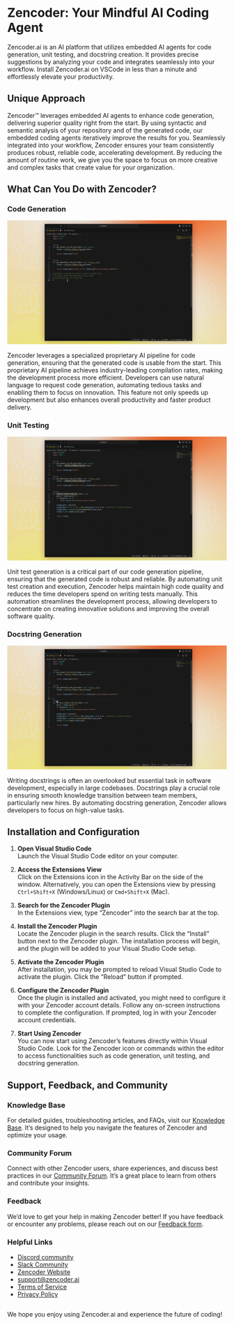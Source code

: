 # Zencoder: Your Mindful AI Coding Agent

Zencoder.ai is an AI platform that utilizes embedded AI agents for code generation, unit testing, and docstring creation. It provides precise suggestions by analyzing your code and integrates seamlessly into your workflow. Install Zencoder.ai on VSCode in less than a minute and effortlessly elevate your productivity.

## Unique Approach

Zencoder™ leverages embedded AI agents to enhance code generation, delivering superior quality right from the start. By using syntactic and semantic analysis of your repository and of the generated code, our embedded coding agents iteratively improve the results for you. Seamlessly integrated into your workflow, Zencoder ensures your team consistently produces robust, reliable code, accelerating development. By reducing the amount of routine work, we give you the space to focus on more creative and complex tasks that create value for your organization.

## What Can You Do with Zencoder?

### Code Generation

![Code Generation](assets/Zencoder-Code-Generation.gif)

Zencoder leverages a specialized proprietary AI pipeline for code generation, ensuring that the generated code is usable from the start. This proprietary AI pipeline achieves industry-leading compilation rates, making the development process more efficient. Developers can use natural language to request code generation, automating tedious tasks and enabling them to focus on innovation. This feature not only speeds up development but also enhances overall productivity and faster product delivery.

### Unit Testing

![Unit Testing](assets/Zencoder-Unit-Testing.gif)

Unit test generation is a critical part of our code generation pipeline, ensuring that the generated code is robust and reliable. By automating unit test creation and execution, Zencoder helps maintain high code quality and reduces the time developers spend on writing tests manually. This automation streamlines the development process, allowing developers to concentrate on creating innovative solutions and improving the overall software quality.

### Docstring Generation

![Docstring Generation](assets/Zencoder-Doc-Generation.gif)

Writing docstrings is often an overlooked but essential task in software development, especially in large codebases. Docstrings play a crucial role in ensuring smooth knowledge transition between team members, particularly new hires. By automating docstring generation, Zencoder allows developers to focus on high-value tasks.

## Installation and Configuration

1. **Open Visual Studio Code**  
   Launch the Visual Studio Code editor on your computer.

3. **Access the Extensions View**  
   Click on the Extensions icon in the Activity Bar on the side of the window. Alternatively, you can open the Extensions view by pressing `Ctrl+Shift+X` (Windows/Linux) or `Cmd+Shift+X` (Mac).

4. **Search for the Zencoder Plugin**  
   In the Extensions view, type “Zencoder” into the search bar at the top.

5. **Install the Zencoder Plugin**  
   Locate the Zencoder plugin in the search results. Click the “Install” button next to the Zencoder plugin. The installation process will begin, and the plugin will be added to your Visual Studio Code setup.

6. **Activate the Zencoder Plugin**  
   After installation, you may be prompted to reload Visual Studio Code to activate the plugin. Click the “Reload” button if prompted.

7. **Configure the Zencoder Plugin**  
   Once the plugin is installed and activated, you might need to configure it with your Zencoder account details. Follow any on-screen instructions to complete the configuration. If prompted, log in with your Zencoder account credentials.

8. **Start Using Zencoder**  
   You can now start using Zencoder’s features directly within Visual Studio Code. Look for the Zencoder icon or commands within the editor to access functionalities such as code generation, unit testing, and docstring generation.

## Support, Feedback, and Community

### Knowledge Base
For detailed guides, troubleshooting articles, and FAQs, visit our [Knowledge Base](https://46014728.hs-sites.com/). It’s designed to help you navigate the features of Zencoder and optimize your usage.

### Community Forum
Connect with other Zencoder users, share experiences, and discuss best practices in our [Community Forum](https://46014728.hs-sites.com/). It’s a great place to learn from others and contribute your insights.

### Feedback
We’d love to get your help in making Zencoder better! If you have feedback or encounter any problems, please reach out on our [Feedback form](https://46014728.hs-sites.com/).

### Helpful Links
- [Discord community](https://discord.gg/YjNYBHg8Vb)
- [Slack Community](https://join.slack.com/t/zencoder-community/shared_invite/zt-2k6o9dts3-JKuYxzJs0J~CFvVa6hIAqA)
- [Zencoder Website](https://zencoder.ai)
- support@zencoder.ai
- [Terms of Service](https://zencoder.ai/terms-of-service)
- [Privacy Policy](https://zencoder.ai/privacy-policy)

## 
We hope you enjoy using Zencoder.ai and experience the future of coding!
